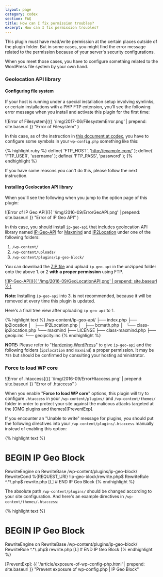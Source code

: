 ```yaml
---
layout: page
category: codex
section: FAQ
title: How can I fix permission troubles?
excerpt: How can I fix permission troubles?
---
```


This plugin must have read/write permission at the certain places outside of 
the plugin folder. But in some cases, you might find the error message related 
to the permission because of your server's security configurations.

When you meet those cases, you have to configure something related to the 
WordPress file system by your own hand.

### Geolocation API library ###

#### Configuring file system ####

If your host is running under a special installation setup involving symlinks,
or certain installations with a PHP FTP extension, you'll see the following
error message when you install and activate this plugin for the first time:

![Error of Filesystem]({{ '/img/2017-06/FilesystemError.png' | prepend: site.baseurl }}
 "Error of Filesystem"
)

In this case, as of the instruction in [this document at codex][WP_FILESYS], 
you have to configure some symbols in your `wp-config.php` something like this:

{% highlight ruby %}
define( 'FTP_HOST', 'http://example.com/' );
define( 'FTP_USER', 'username' );
define( 'FTP_PASS', 'password' );
{% endhighlight %}

If you have some reasons you can't do this, please follow the next instruction.

#### Installing Geolocation API library ####

When you'll see the following when you jump to the option page of this plugin:

![Error of IP Geo API]({{ '/img/2016-09/ErrorGeoAPI.png' | prepend: site.baseurl }}
 "Error of IP Geo API"
)

In this case, you should install `ip-geo-api` that includes geolocation 
API library named [IP-Geo-API][GitGeoAPI] for [Maxmind][Maxmind] and 
[IP2Location][IP2Location] under one of the following folders:

1. `/wp-content/`
2. `/wp-content/uploads/`
3. `/wp-content/plugins/ip-geo-block/`

You can download the [ZIP file][GitGeoAPIZIP] and upload `ip-geo-api` in the 
unzipped folder onto the above 1. or 2 **with a proper permission** using FTP.

[![IP-Geo-API]({{ '/img/2016-09/GeoLocationAPI.png' | prepend: site.baseurl }}
)][GitGeoAPI]

<div class="alert alert-info">
	<strong>Note: </strong>
	Installing <code>ip-geo-api</code> into 3. is not recommended, because 
	it will be removed at every time this plugin is updated.
</div>


Here's a final tree view after uploading `ip-geo-api` to 1.

{% highlight text %}
/wp-content/ip-geo-api/
  ├── index.php
  ├── ip2location
  │   ├── IP2Location.php
  │   ├── bcmath.php
  │   └── class-ip2location.php
  └── maxmind
      ├── LICENSE
      ├── class-maxmind.php
      ├── geoip.inc
      └── geoipcity.inc
{% endhighlight %}

<div class="alert alert-info">
	<strong>NOTE:</strong> Please refer to 
	"<a href='https://codex.wordpress.org/Hardening_WordPress#Core_Directories_.2F_Files' title='Hardening WordPress &laquo; WordPress Codex'>Hardening WordPress</a>"
	to give <code>ip-geo-api</code> and the following folders 
	(<code>ip2location</code> and <code>maxmind</code>) a proper permission.
	It may be <code>755</code> but should be confirmed by consulting your
	hosting administrator.
</div>

### Force to load WP core ###

![Error of .htaccess]({{ '/img/2016-09/ErrorHtaccess.png' | prepend: site.baseurl }}
 "Error of .htaccess"
)

When you enable "**Force to load WP core**" options, this plugin will try to 
configure `.htaccess` in your `/wp-content/plugins/` and `/wp-content/themes/` 
folder in order to protect your site against the malicous attacks targeted 
at the [OMG plugins and themes][PreventExp].

If you encounter an "Unable to write" message for plugins, you should put the 
following directives into your `/wp-content/plugins/.htaccess` manually 
instead of enabling this option:

{% highlight text %}
# BEGIN IP Geo Block
<IfModule mod_rewrite.c>
RewriteEngine on
RewriteBase /wp-content/plugins/ip-geo-block/
RewriteCond %{REQUEST_URI} !ip-geo-block/rewrite.php$
RewriteRule ^.*\.php$ rewrite.php [L]
</IfModule>
# END IP Geo Block
{% endhighlight %}

The absolute path `/wp-content/plugins/` should be changed according to your 
site configuration.
And here's an example directives in `/wp-content/themes/.htaccess`:

{% highlight text %}
# BEGIN IP Geo Block
<IfModule mod_rewrite.c>
RewriteEngine on
RewriteBase /wp-content/plugins/ip-geo-block/
RewriteRule ^.*\.php$ rewrite.php [L]
</IfModule>
# END IP Geo Block
{% endhighlight %}

[IP-Geo-Block]: https://wordpress.org/plugins/ip-geo-block/ "WordPress › IP Geo Block « WordPress Plugins"
[WP_FILESYS]:   https://codex.wordpress.org/Editing_wp-config.php#WordPress_Upgrade_Constants "Editing wp-config.php &laquo; WordPress Codex"
[Maxmind]:      https://www.maxmind.com/ "IP Geolocation and Online Fraud Prevention | MaxMind"
[IP2Location]:  https://www.ip2location.com/ "IP Address Geolocation to Identify Website Visitor's Geographical Location"
[GitGeoAPI]:    https://github.com/tokkonopapa/WordPress-IP-Geo-API "GitHub - tokkonopapa/WordPress-IP-Geo-API: A class library for WordPress plugin IP Geo Block to handle geolocation database of Maxmind and IP2Location."
[GitGeoAPIZIP]: https://github.com/tokkonopapa/WordPress-IP-Geo-API/archive/master.zip
[PreventExp]:   {{ '/article/exposure-of-wp-config-php.html' | prepend: site.baseurl }} "Prevent exposure of wp-config.php | IP Geo Block"
